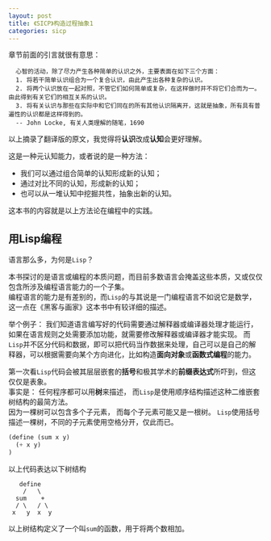 ```yaml
---
layout: post
title: 《SICP》构造过程抽象1
categories: sicp
---
```


章节前面的引言就很有意思：

```
  心智的活动，除了尽力产生各种简单的认识之外，主要表面在如下三个方面：
  1. 将若干简单认识组合为一个复合认识，由此产生出各种复杂的认识。
  2. 将两个认识放在一起对照，不管它们如何简单或复杂，在这样做时并不将它们合而为一。由此得到有关它们的相互关系的认识。
  3. 将有关认识与那些在实际中和它们同在的所有其他认识隔离开，这就是抽象，所有具有普遍性的认识都是这样得到的。
  -- John Locke, 有关人类理解的随笔，1690
```

以上摘录了翻译版的原文，我觉得将**认识**改成**认知**会更好理解。  

这是一种元认知能力，或者说的是一种方法：

- 我们可以通过组合简单的认知形成新的认知；  
- 通过对比不同的认知，形成新的认知；  
- 也可以从一堆认知中挖掘共性，抽象出新的认知。  

这本书的内容就是以上方法论在编程中的实践。


## 用Lisp编程

语言那么多，为何是`Lisp`？

本书探讨的是语言或编程的本质问题，而目前多数语言会掩盖这些本质，又或仅仅包含所涉及编程语言能力的一个子集。   
编程语言的能力是有差别的，而`Lisp`的与其说是一门编程语言不如说它是数学，这一点在《黑客与画家》这本书中有较详细的描述。   

举个例子： 我们知道语言编写好的代码需要通过解释器或编译器处理才能运行，如果在语言规则之处需要添加功能，就需要修改解释器或编译器才能实现。 而`Lisp`并不区分代码和数据，即可以把代码当作数据来处理，自己可以是自己的解释器，可以根据需要向某个方向进化，比如构造**面向对象**或**函数式编程**的能力。

第一次看`Lisp`代码会被其层层嵌套的**括号**和极其学术的**前缀表达式**所吓到，但这仅仅是表象。  
事实是： 任何程序都可以用**树**来描述， 而`Lisp`是使用顺序结构描述这种二维嵌套树结构的最简方法。    
因为一棵树可以包含多个子元素， 而每个子元素可能又是一根树。 `Lisp`使用括号描述一棵树，不同的子元素使用空格分开，仅此而已。

```lisp
(define (sum x y)
  (+ x y)
)
```

以上代码表达以下树结构

```
   define
    /   \
  sum    +
  / \   / \
 x   y  x  y
```

以上树结构定义了一个叫`sum`的函数，用于将两个数相加。
